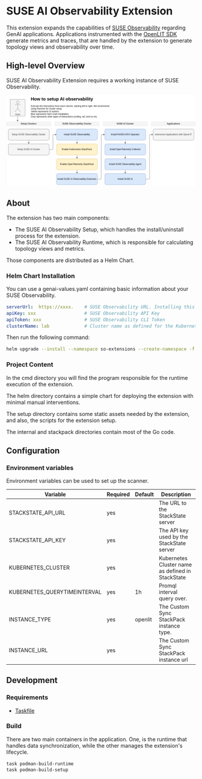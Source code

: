 # SUSE AI Observability Extension

This extension expands the capabilities of [SUSE Observability](https://docs.stackstate.com) regarding GenAI applications. Applications instrumented with the [OpenLIT SDK](https://github.com/openlit/openlit/tree/main/sdk/python) generate metrics and traces, that are handled by the extension to generate topology views and observability over time.

## High-level Overview

SUSE AI Observability Extension requires a working instance of SUSE Observability.

![Deployment](./setup/img/how-to-install.png)

## About

The extension has two main components:

* The SUSE AI Observability Setup, which handles the install/uninstall process for the extension.
* The SUSE AI Observability Runtime, which is responsible for calculating topology views and metrics.

Those components are distributed as a Helm Chart.

### Helm Chart Installation

You can use a genai-values.yaml containing basic information about your SUSE Observability.

```yaml
serverUrl:  https://xxxx.    # SUSE Observability URL. Installing this Chart within the same cluster from SUSE Observability allows you to use http://suse-observability-router.suse-observability.svc.cluster.local:8080
apiKey: xxx                  # SUSE Observability API Key
apiToken: xxx                # SUSE Observability CLI Token
clusterName: lab             # Cluster name as defined for the Kubernetes StackPack instance in SUSE Observability
```

Then run the following command:

```bash
helm upgrade --install --namespace so-extensions --create-namespace -f genai_values.yaml suse-ai-observability ./helm

```

### Project Content

In the cmd directory you will find the program responsible for the runtime execution of the extension.

The helm directory contains a simple chart for deploying the extension with minimal manual interventions.

The setup directory contains some static assets needed by the extension, and also, the scripts for the extension setup.

The internal and stackpack directories contain most of the Go code.

## Configuration

### Environment variables

Environment variables can be used to set up the scanner.

| Variable                     | Required | Default | Description                                      |
|------------------------------|----------|---------|--------------------------------------------------|
| STACKSTATE_API_URL           | yes      |         | The URL to the StackState server                 |
| STACKSTATE_API_KEY           | yes      |         | The API key used by the StackState server        |
| KUBERNETES_CLUSTER           | yes      |         | Kubernetes Cluster name as defined in StackState |
| KUBERNETES_QUERYTIMEINTERVAL | yes      | 1h      | Promql interval query over.                      |
| INSTANCE_TYPE                | yes      | openlit | The Custom Sync StackPack instance type.          |
| INSTANCE_URL                 | yes      |         | The Custom Sync StackPack instance url            |


## Development

### Requirements

- [Taskfile](https://taskfile.dev/installation/)

### Build

There are two main containers in the application. One, is the runtime that handles data synchronization, while the other manages the extension's lifecycle.

```shell
task podman-build-runtime
task podman-build-setup
```
